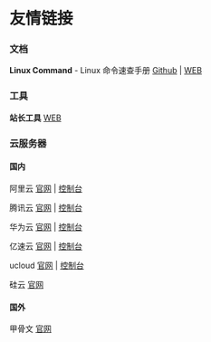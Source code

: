 # 友情链接

### 文档

**Linux Command** - Linux 命令速查手册 [Github](https://github.com/jaywcjlove/linux-command) | [WEB](https://qq.wdev.cn/)

### 工具

**站长工具** [WEB](https://tool.chinaz.com/)

### 云服务器

#### 国内

阿里云 [官网](https://www.aliyun.com/) | [控制台](https://home.console.aliyun.com/)

腾讯云 [官网](https://cloud.tencent.com/) | [控制台](https://console.cloud.tencent.com/)

华为云 [官网](https://www.huaweicloud.com/) | [控制台](https://console.huaweicloud.com/)

亿速云 [官网](https://www.yisu.com/) | [控制台](https://www.yisu.com/)

ucloud [官网](https://www.ucloud.cn/) | [控制台](https://www.ucloud.cn/)

硅云 [官网](https://www.vpsor.cn/)

#### 国外

甲骨文 [官网](https://www.oracle.com/cn/)

